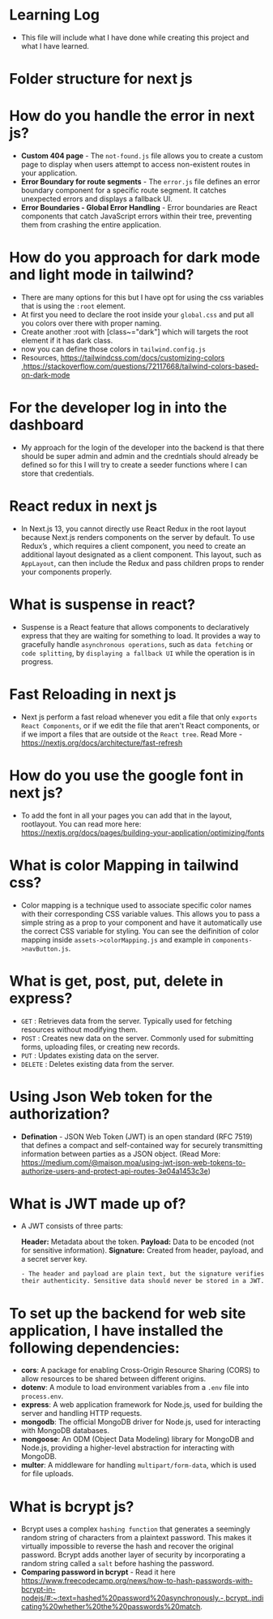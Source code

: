 # Learning Log

- This file will include what I have done while creating this project and what I have learned.

# Folder structure for next js

# How do you handle the error in next js?

- **Custom 404 page** - The `not-found.js` file allows you to create a custom page to display when users attempt to access non-existent routes in your application.
- **Error Boundary for route segments** - The `error.js` file defines an error boundary component for a specific route segment. It catches unexpected errors and displays a fallback UI.
- **Error Boundaries - Global Error Handling** -
  Error boundaries are React components that catch JavaScript errors within their tree, preventing them from crashing the entire application.

# How do you approach for dark mode and light mode in tailwind?

- There are many options for this but I have opt for using the css variables that is using the `:root` element.
- At first you need to declare the root inside your `global.css` and put all you colors over there with proper naming.
- Create another :root with [class~="dark"] which will targets the root element if it has dark class.
- now you can define those colors in `tailwind.config.js`
- Resources, https://tailwindcss.com/docs/customizing-colors ,https://stackoverflow.com/questions/72117668/tailwind-colors-based-on-dark-mode

# For the developer log in into the dashboard

- My approach for the login of the developer into the backend is that there should be super admin and admin and the credntials should already be defined so for this I will try to create a seeder functions where I can store that credentials.

# React redux in next js

- In Next.js 13, you cannot directly use React Redux in the root layout because Next.js renders components on the server by default. To use Redux’s <Provider>, which requires a client component, you need to create an additional layout designated as a client component. This layout, such as `AppLayout`, can then include the Redux <Provider> and pass children props to render your components properly.

# What is suspense in react?

- Suspense is a React feature that allows components to declaratively express that they are waiting for something to load. It provides a way to gracefully handle `asynchronous operations`, such as `data fetching` or `code splitting`, by `displaying a fallback UI` while the operation is in progress.

# Fast Reloading in next js

- Next js perform a fast reload whenever you edit a file that only `exports React Components`, or if we edit the file that aren't React components, or if we import a files that are outside ot the `React tree`.
  Read More - https://nextjs.org/docs/architecture/fast-refresh

# How do you use the google font in next js?

- To add the font in all your pages you can add that in the layout, rootlayout. You can read more here: https://nextjs.org/docs/pages/building-your-application/optimizing/fonts

# What is color Mapping in tailwind css?

- Color mapping is a technique used to associate specific color names with their corresponding CSS variable values. This allows you to pass a simple string as a prop to your component and have it automatically use the correct CSS variable for styling. You can see the deifinition of color mapping inside `assets->colorMapping.js` and example in `components->navButton.js`.

# What is get, post, put, delete in express?

- `GET` : Retrieves data from the server. Typically used for fetching resources without modifying them.
- `POST` : Creates new data on the server. Commonly used for submitting forms, uploading files, or creating new records.
- `PUT` : Updates existing data on the server.
- `DELETE` : Deletes existing data from the server.

# Using Json Web token for the authorization?

- **Defination** - JSON Web Token (JWT) is an open standard (RFC 7519) that defines a compact and self-contained way for securely transmitting information between parties as a JSON object. (Read More: https://medium.com/@maison.moa/using-jwt-json-web-tokens-to-authorize-users-and-protect-api-routes-3e04a1453c3e)

# What is JWT made up of?

- A JWT consists of three parts:

  **Header:** Metadata about the token.
  **Payload:** Data to be encoded (not for sensitive information).
  **Signature:** Created from header, payload, and a secret server key.

      - The header and payload are plain text, but the signature verifies their authenticity. Sensitive data should never be stored in a JWT.

# To set up the backend for web site application, I have installed the following dependencies:

- **cors**: A package for enabling Cross-Origin Resource Sharing (CORS) to allow resources to be shared between different origins.
- **dotenv**: A module to load environment variables from a `.env` file into `process.env`.
- **express**: A web application framework for Node.js, used for building the server and handling HTTP requests.
- **mongodb**: The official MongoDB driver for Node.js, used for interacting with MongoDB databases.
- **mongoose**: An ODM (Object Data Modeling) library for MongoDB and Node.js, providing a higher-level abstraction for interacting with MongoDB.
- **multer**: A middleware for handling `multipart/form-data`, which is used for file uploads.

# What is bcrypt js?

- Bcrypt uses a complex `hashing function` that generates a seemingly random string of characters from a plaintext password. This makes it virtually impossible to reverse the hash and recover the original password. Bcrypt adds another layer of security by incorporating a random string called a `salt` before hashing the password.
- **Comparing password in bcrypt** - Read it here https://www.freecodecamp.org/news/how-to-hash-passwords-with-bcrypt-in-nodejs/#:~:text=hashed%20password%20asynchronously.-,bcrypt.,indicating%20whether%20the%20passwords%20match.

